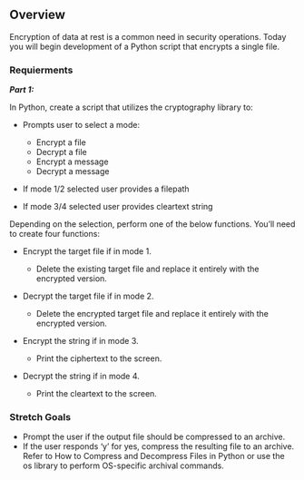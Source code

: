## Overview
Encryption of data at rest is a common need in security operations. Today you will begin development of a Python script that encrypts a single file.

### Requierments

***Part 1:***

In Python, create a script that utilizes the cryptography library to:

* Prompts user to select a mode:
    * Encrypt a file
    * Decrypt a file
    * Encrypt a message
    * Decrypt a message

* If mode 1/2 selected user provides a filepath
* If mode 3/4 selected user provides cleartext string

Depending on the selection, perform one of the below functions. You’ll need to create four functions:

* Encrypt the target file if in mode 1.
    * Delete the existing target file and replace it entirely with the encrypted version.

* Decrypt the target file if in mode 2.
    * Delete the encrypted target file and replace it entirely with the encrypted version.

* Encrypt the string if in mode 3.
    * Print the ciphertext to the screen.

* Decrypt the string if in mode 4.
    * Print the cleartext to the screen.   


### Stretch Goals
* Prompt the user if the output file should be compressed to an archive.
* If the user responds ‘y’ for yes, compress the resulting file to an archive. Refer to How to Compress and Decompress Files in Python or use the os library to perform OS-specific archival commands.

